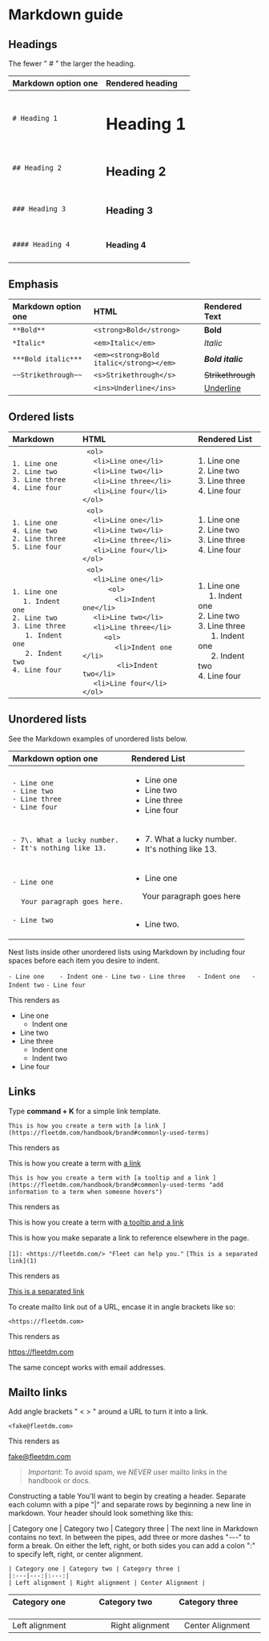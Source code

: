 # Markdown guide

## Headings

The fewer " # " the larger the heading.

| Markdown option one | Rendered heading |
|:--------------------|:-----------------------------|
| `# Heading 1` | <h1>Heading 1</h1> |
| `## Heading 2` | <h2>Heading 2</h2> |
| `### Heading 3` | <h3>Heading 3</h3> |
| `#### Heading 4` | <h4>Heading 4</h4> |

## Emphasis

| Markdown option one | HTML | Rendered Text |
|:--------------------|:-----------------------------|:-----------------------------|
| `**Bold**` | ```<strong>Bold</strong> ``` | <strong>Bold</strong> |
| `*Italic*` |  ```<em>Italic</em> ``` | <em>Italic</em> |
| `***Bold italic***` | ```<em><strong>Bold italic</strong></em> ``` | <em><strong>Bold italic</strong></em> |
| `~~Strikethrough~~` | ```<s>Strikethrough</s> ``` | <s>Strikethrough</s> |
|  | `<ins>Underline</ins>` | <ins>Underline</ins> |


## Ordered lists

| Markdown | HTML | Rendered List |
|:-------------  |:---------------------------|:-----------------------------|
| `1. Line one`  <br> `2. Line two`  <br> `3. Line three ` <br> `4. Line four`   |``` <ol>```<br>&nbsp;&nbsp;&nbsp;&nbsp;&nbsp;```<li>Line one</li>``` <br>&nbsp;&nbsp;&nbsp;&nbsp;&nbsp;```<li>Line two</li>``` <br>&nbsp;&nbsp;&nbsp;&nbsp;&nbsp;```<li>Line three</li>```  <br>&nbsp;&nbsp;&nbsp;&nbsp;&nbsp;```<li>Line four</li>``` <br> ```</ol>``` | 1. Line one  <br> 2. Line two  <br> 3. Line three  <br> 4. Line four|
| `1. Line one` <br> `4. Line two` <br> `2. Line three` <br> `5. Line four`| ``` <ol>```<br>&nbsp;&nbsp;&nbsp;&nbsp;&nbsp;```<li>Line one</li>``` <br>&nbsp;&nbsp;&nbsp;&nbsp;&nbsp;```<li>Line two</li>``` <br>&nbsp;&nbsp;&nbsp;&nbsp;&nbsp;```<li>Line three</li>``` <br>&nbsp;&nbsp;&nbsp;&nbsp;&nbsp;```<li>Line four</li>``` <br> ```</ol>``` | 1. Line one  <br> 2. Line two  <br> 3. Line three  <br> 4. Line four |
| `1. Line one` <br>&nbsp;&nbsp;&nbsp;&nbsp;&nbsp;`1. Indent one` <br> `2. Line two`  <br> `3. Line three` <br>&nbsp;&nbsp;&nbsp;&nbsp;&nbsp; `1. Indent one`<br>&nbsp;&nbsp;&nbsp;&nbsp;&nbsp; `2. Indent two` <br> `4. Line four`   |``` <ol>```<br>&nbsp;&nbsp;&nbsp;&nbsp;&nbsp;```<li>Line one</li>``` <br>&nbsp;&nbsp;&nbsp;&nbsp;&nbsp;&nbsp;&nbsp;&nbsp;&nbsp;&nbsp;``` <ol>``` <br>&nbsp;&nbsp;&nbsp;&nbsp;&nbsp;&nbsp;&nbsp;&nbsp;&nbsp;&nbsp;&nbsp;&nbsp;&nbsp;&nbsp;&nbsp;```<li>Indent one</li>```<br>&nbsp;&nbsp;&nbsp;&nbsp;&nbsp;```<li>Line two</li>``` <br>&nbsp;&nbsp;&nbsp;&nbsp;&nbsp;```<li>Line three</li>```<br>&nbsp;&nbsp;&nbsp;&nbsp;&nbsp;&nbsp;&nbsp;&nbsp;&nbsp;&nbsp;```<ol>```<br>&nbsp;&nbsp;&nbsp;&nbsp;&nbsp;&nbsp;&nbsp;&nbsp;&nbsp;&nbsp;&nbsp;&nbsp;&nbsp;&nbsp;&nbsp;```<li>Indent one </li>```<br>&nbsp;&nbsp;&nbsp;&nbsp;&nbsp;&nbsp;&nbsp;&nbsp;&nbsp;&nbsp;&nbsp;&nbsp;&nbsp;&nbsp;&nbsp; ```<li>Indent two</li>```<br>&nbsp;&nbsp;&nbsp;&nbsp;&nbsp;```<li>Line four</li>``` <br> ```</ol>``` | 1. Line one<br>&nbsp;&nbsp;&nbsp;&nbsp;&nbsp;1. Indent one <br> 2. Line two  <br> 3. Line three <br>&nbsp;&nbsp;&nbsp;&nbsp;&nbsp; 1. Indent one<br>&nbsp;&nbsp;&nbsp;&nbsp;&nbsp; 2. Indent two <br> 4. Line four  |

## Unordered lists

See the Markdown examples of unordered lists below.

| Markdown option one | Rendered List&nbsp;&nbsp;&nbsp;&nbsp;&nbsp;&nbsp;&nbsp;&nbsp;&nbsp;&nbsp;&nbsp;&nbsp;&nbsp;&nbsp;&nbsp;&nbsp;&nbsp;&nbsp;&nbsp;&nbsp;|
|:-------------  |:--------------------------------------------|
| `- Line one`  <br> `- Line two`  <br> `- Line three ` <br> `- Line four` | <ul><li>Line one</li><li>Line two</li><li>Line three</li><li>Line four</li></ul> |
| `- 7\. What a lucky number.`  <br> `- It's nothing like 13.` |  <ul><li> 7\. What a lucky number.  </li><li> It's nothing like 13. </li></ul> |
|`- Line one`  <br><br> &nbsp;&nbsp;&nbsp;&nbsp;`Your paragraph goes here.`  <br><br>   `- Line two` | <ul><li> Line one  </li></ul> &nbsp;&nbsp;&nbsp;&nbsp; Your paragraph goes here <br> <br><ul><li> Line two. </li></ul> |

Nest lists inside other unordered lists using Markdown by including four spaces before each item you desire to indent.

`- Line one `
   &nbsp;&nbsp;&nbsp;&nbsp; `- Indent one`
`- Line two`
`- Line three`
   &nbsp;&nbsp;&nbsp;&nbsp; `- Indent one`
  &nbsp;&nbsp;&nbsp;&nbsp;  `- Indent two`
`- Line four`

This renders as 

- Line one 
    - Indent one
- Line two
- Line three
    - Indent one
    - Indent two
- Line four

## Links

Type **command + K** for a simple link template. 

`This is how you create a term with [a link ](https://fleetdm.com/handbook/brand#commonly-used-terms)`

This renders as

This is how you create a term with [a link ](https://fleetdm.com/handbook/brand#commonly-used-terms)

`This is how you create a term with [a tooltip and a link ](https://fleetdm.com/handbook/brand#commonly-used-terms "add information to a term when someone hovers")`

This renders as

This is how you create a term with [a tooltip and a link ](https://fleetdm.com/handbook/brand#commonly-used-terms "add information to a term when someone hovers")

This is how you make separate a link to reference elsewhere in the page.

`[1]: <https://fleetdm.com/> "Fleet can help you."`
`[This is a separated link](1)`

This renders as

[1]: <https://fleetdm.com/> "Fleet can help you."
[This is a separated link](1)

To create mailto link out of a URL, encase it in angle brackets like so:

`<https://fleetdm.com>`

This renders as

<https://fleetdm.com>

The same concept works with email addresses.

## Mailto links

Add angle brackets " < > " around a URL to turn it into a link.

`<fake@fleetdm.com>`

This renders as

<fake@fleetdm.com>

> *Important*: To avoid spam, we *NEVER* user mailto links in the handbook or docs.

Constructing a table
You'll want to begin by creating a header. Separate each column with a pipe "|" and separate rows by beginning a new line in markdown. Your header should look something like this:

| Category one | Category two | Category three |
The next line in Markdown contains no text. In between the pipes, add three or more dashes "---" to form a break. On either the left, right, or both sides you can add a colon ":" to specify left, right, or center alignment.

```
| Category one | Category two | Category three |
|:---|---:|:---:|
| Left alignment | Right alignment | Center Alignment |
```

| Category one &nbsp; &nbsp; &nbsp; &nbsp; &nbsp; &nbsp; &nbsp; &nbsp; | Category two &nbsp; &nbsp; &nbsp; &nbsp; &nbsp; &nbsp; &nbsp; &nbsp; | Category three  &nbsp; &nbsp; &nbsp; &nbsp; &nbsp; &nbsp; &nbsp; &nbsp; |
|:---|---:|:---:|
| Left alignment | Right alignment | Center Alignment |

<meta name="maintainedBy" value="mike-j-thomas">
<meta name="title" value="Markdown-guide">
